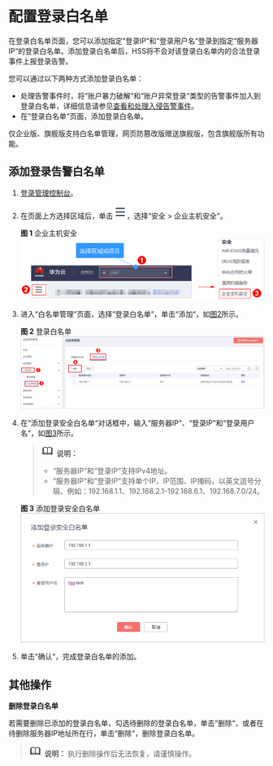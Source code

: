 # 配置登录白名单<a name="hss_01_0029"></a>

在登录白名单页面，您可以添加指定“登录IP“和“登录用户名“登录到指定“服务器IP“的登录白名单。添加登录白名单后，HSS将不会对该登录白名单内的合法登录事件上报登录告警。

您可以通过以下两种方式添加登录白名单：

-   处理告警事件时，将“账户暴力破解“和“账户异常登录“类型的告警事件加入到登录白名单，详细信息请参见[查看和处理入侵告警事件](查看和处理入侵告警事件.md)。
-   在“登录白名单“页面，添加登录白名单。

仅企业版、旗舰版支持白名单管理，网页防篡改版赠送旗舰版，包含旗舰版所有功能。

## 添加登录告警白名单<a name="section349913102296"></a>

1.  [登录管理控制台](https://console.huaweicloud.com)。
2.  在页面上方选择区域后，单击![](figures/icon-servicelist.png)，选择“安全  \>  企业主机安全“。

    **图 1**  企业主机安全<a name="hss_01_0229_fig1271516227232"></a>  
    ![](figures/企业主机安全.png "企业主机安全")

3.  进入“白名单管理“页面，选择“登录白名单“，单击“添加“，如[图2](#fig84424528346)所示。

    **图 2**  登录白名单<a name="fig84424528346"></a>  
    ![](figures/登录白名单.png "登录白名单")

4.  在“添加登录安全白名单“对话框中，输入“服务器IP“、“登录IP“和“登录用户名“，如[图3](#fig1371271816376)所示。

    >![](public_sys-resources/icon-note.gif) **说明：** 
    >-   “服务器IP“和“登录IP“支持IPv4地址。
    >-   “服务器IP“和“登录IP“支持单个IP、IP范围、IP掩码，以英文逗号分隔，例如：192.168.1.1、192.168.2.1-192.168.6.1、192.168.7.0/24。

    **图 3**  添加登录安全白名单<a name="fig1371271816376"></a>  
    ![](figures/添加登录安全白名单.png "添加登录安全白名单")

5.  单击“确认“，完成登录白名单的添加。

## 其他操作<a name="section927114112309"></a>

**删除登录白名单**

若需要删除已添加的登录白名单，勾选待删除的登录白名单，单击“删除“，或者在待删除服务器IP地址所在行，单击“删除“，删除登录白名单。

>![](public_sys-resources/icon-note.gif) **说明：** 
>执行删除操作后无法恢复，请谨慎操作。

